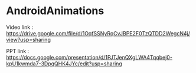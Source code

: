 # AndroidAnimations
Video link : https://drive.google.com/file/d/1OqfSSNyRqCvJBPE2F0TzQTDD2WegcN4j/view?usp=sharing

PPT link : https://docs.google.com/presentation/d/1PJTJenQXgLWA4Tqqbej0-kpU1kwmda7-3DpqQHK4JYc/edit?usp=sharing